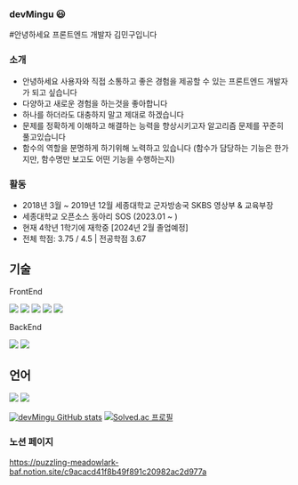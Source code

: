 ### devMingu 😃

#안녕하세요 프론트엔드 개발자 김민구입니다

### 소개

- 안녕하세요 사용자와 직접 소통하고 좋은 경험을 제공할 수 있는 프론트엔드 개발자가 되고 싶습니다
- 다양하고 새로운 경험을 하는것을 좋아합니다
- 하나를 하더라도 대충하지 말고 제대로 하겠습니다
- 문제를 정확하게 이해하고 해결하는 능력을 향상시키고자 알고리즘 문제를 꾸준히 풀고있습니다
- 함수의 역할을 분명하게 하기위해 노력하고 있습니다 (함수가 담당하는 기능은 한가지만, 함수명만 보고도 어떤 기능을 수행하는지) 

### 활동

- 2018년 3월 ~ 2019년 12월 세종대학교 군자방송국 SKBS 영상부 & 교육부장
- 세종대학교 오픈소스 동아리 SOS (2023.01 ~ )
- 현재 4학년 1학기에 재학중 [2024년 2월 졸업예정]
- 전체 학점: 3.75 / 4.5 | 전공학점 3.67

## 기술

FrontEnd

<img src="https://img.shields.io/badge/HTML5-E34F26?style=for-the-badge&logo=HTML5&logoColor=white"> <img src="https://img.shields.io/badge/JavaScript-F7DF1E?style=for-the-badge&logo=JavaScript&logoColor=white"> <img src="https://img.shields.io/badge/React-61DAFB?style=for-the-badge&logo=React&logoColor=white"> <img src="https://img.shields.io/badge/Redux-764ABC?style=for-the-badge&logo=Redux&logoColor=white"> <img src="https://img.shields.io/badge/styled-components-DB7093?style=for-the-badge&logo=styled-components&logoColor=white">

BackEnd

<img src="https://img.shields.io/badge/Node.js-339933?style=for-the-badge&logo=Node.js&logoColor=white"> <img src="https://img.shields.io/badge/Express-000000?style=for-the-badge&logo=Express&logoColor=white">

## 언어

<img src="https://img.shields.io/badge/JavaScript-F7DF1E?style=for-the-badge&logo=JavaScript&logoColor=white"> <img src="https://img.shields.io/badge/Python-3776AB?style=for-the-badge&logo=Python&logoColor=white">

[![devMingu GitHub stats](https://github-readme-stats.vercel.app/api?username=devMingu)](https://github.com/devMingu/github-readme-stats)
[![Solved.ac
프로필](http://mazassumnida.wtf/api/generate_badge?boj=rooster100)](https://solved.ac/rooster100)

### 노션 페이지
https://puzzling-meadowlark-baf.notion.site/c9acacd41f8b49f891c20982ac2d977a
